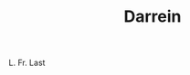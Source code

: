 ---
title: Darrein
letter: D
permalink: "/definitions/bld-darrein.html"
body: L. Fr. Last
published_at: '2018-07-07'
source: Black's Law Dictionary 2nd Ed (1910)
layout: post
---